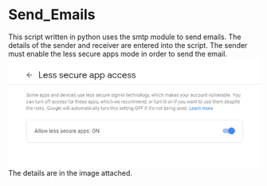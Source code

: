 # Send_Emails

This script written in python uses the smtp module to send emails.
The details of the sender and receiver are entered into the script.
The sender must enable the less secure apps mode in order to send the email.
![less_secure](send_emails.jpg)
The details are in the image attached.
